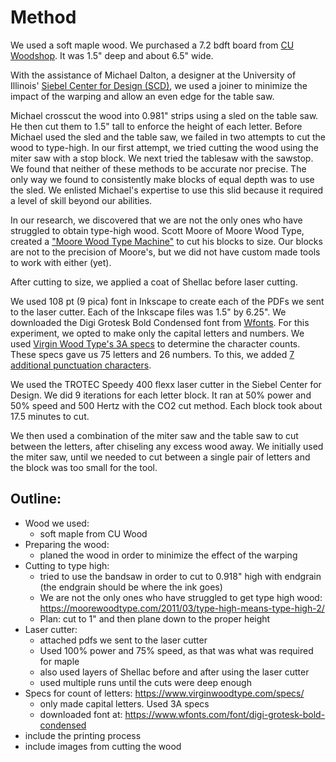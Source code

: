 # Method

We used a soft maple wood. We purchased a 7.2 bdft board from [CU Woodshop](https://www.cuwoodshop.com/). It was 1.5" deep and about 6.5" wide.

With the assistance of Michael Dalton, a designer at the University of Illinois' [Siebel Center for Design (SCD)](https://designcenter.illinois.edu/), we used a joiner to minimize the impact of the warping and allow an even edge for the table saw.

Michael crosscut the wood into 0.981" strips using a sled on the table saw. He then cut them to 1.5" tall to enforce the height of each letter. Before Michael used the sled and the table saw, we failed in two attempts to cut the wood to type-high. In our first attempt, we tried cutting the wood using the miter saw with a stop block. We next tried the tablesaw with the sawstop. We found that neither of these methods to be accurate nor precise. The only way we found to consistently make blocks of equal depth was to use the sled. We enlisted Michael's expertise to use this slid because it required a level of skill beyond our abilities. 

In our research, we discovered that we are not the only ones who have struggled to obtain type-high wood. Scott Moore of Moore Wood Type, created a ["Moore Wood Type Machine"](https://moorewoodtype.com/2011/03/type-high-means-type-high-2/) to cut his blocks to size. Our blocks are not to the precision of Moore's, but we did not have custom made tools to work with either (yet).

After cutting to size, we applied a coat of Shellac before laser cutting.

We used 108 pt (9 pica) font in Inkscape to create each of the PDFs we sent to the laser cutter. Each of the Inkscape files was 1.5" by 6.25". We downloaded the Digi Grotesk Bold Condensed font from [Wfonts](https://www.wfonts.com/font/digi-grotesk-bold-condensed). For this experiment, we opted to make only the capital letters and numbers. We used [Virgin Wood Type's 3A specs](https://www.virginwoodtype.com/specs/) to determine the character counts. These specs gave us 75 letters and 26 numbers. To this, we added [7 additional punctuation characters](media/PUNC.pdf).

We used the TROTEC Speedy 400 flexx laser cutter in the Siebel Center for Design. We did 9 iterations for each letter block. It ran at 50% power and 50% speed and 500 Hertz with the CO2 cut method. Each block took about 17.5 minutes to cut.

We then used a combination of the miter saw and the table saw to cut between the letters, after chiseling any excess wood away. We initially used the miter saw, until we needed to cut between a single pair of letters and the block was too small for the tool.

## Outline:

- Wood we used:
    - soft maple from CU Wood
- Preparing the wood:
    - planed the wood in order to minimize the effect of the warping
- Cutting to type high:
    - tried to use the bandsaw in order to cut to 0.918" high with endgrain (the endgrain should be where the ink goes)
    - We are not the only ones who have struggled to get type high wood: https://moorewoodtype.com/2011/03/type-high-means-type-high-2/
    - Plan: cut to 1" and then plane down to the proper height
- Laser cutter:
    - attached pdfs we sent to the laser cutter
    - Used 100% power and 75% speed, as that was what was required for maple
    - also used layers of Shellac before and after using the laser cutter
    - used multiple runs until the cuts were deep enough
- Specs for count of letters: https://www.virginwoodtype.com/specs/
    - only made capital letters. Used 3A specs
    - downloaded font at: https://www.wfonts.com/font/digi-grotesk-bold-condensed
- include the printing process
- include images from cutting the wood

